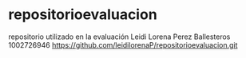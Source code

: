 # repositorioevaluacion
repositorio utilizado en la evaluación
Leidi Lorena
Perez Ballesteros
1002726946
https://github.com/leidilorenaP/repositorioevaluacion.git
